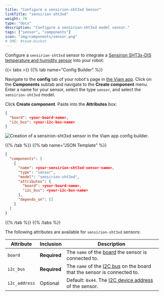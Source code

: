 ```yaml
---
title: "Configure a sensirion-sht3xd Sensor"
linkTitle: "sensirion-sht3xd"
weight: 70
type: "docs"
description: "Configure a sensirion-sht3xd model sensor."
tags: ["sensor", "components"]
icon: "img/components/sensor.png"
# SME: #team-bucket
---
```


Configure a `sensirion-sht3xd` sensor to integrate a [Sensirion SHT3x-DIS temperature and humidity sensor](https://www.adafruit.com/product/2857) into your robot:

{{< tabs >}}
{{% tab name="Config Builder" %}}

Navigate to the **config** tab of your robot's page in [the Viam app](https://app.viam.com).
Click on the **Components** subtab and navigate to the **Create component** menu.
Enter a name for your sensor, select the type `sensor`, and select the `sensirion-sht3xd` model.

Click **Create component**.
Paste into the **Attributes** box:

``` json
{
  "board": <your-board-name>,
  "i2c_bus": <your-i2c-bus-name>
}
```

![Creation of a sensirion-sht3xd sensor in the Viam app config builder.](../img/sensirion-sht3xd-sensor-ui-config.png)

{{% /tab %}}
{{% tab name="JSON Template" %}}

```json {class="line-numbers linkable-line-numbers"}
{
  "components": [
    {
      "name": <your-sensirion-sht3xd-sensor-name>,
      "type": "sensor",
      "model": "sensirion-sht3xd",
      "attributes": {
        "board": <your-board-name>,
        "i2c_bus": <your-i2c-bus-name>
      },
      "depends_on": []
    }
  ]
}
```

{{% /tab %}}
{{% /tabs %}}

The following attributes are available for `sensirion-sht3xd` sensors:

| Attribute | Inclusion | Description |
| ----------- | -------------- | --------------  |
| `board`  | **Required** | The `name` of the [board](/components/board) the sensor is connected to. |
| `i2c_bus` | **Required** | The `name` of the [I2C bus](/components/board/#i2c) on the board that the sensor is connected to. |
| `i2c_address`  | Optional | Default: `0x44`. The [I2C device address](https://learn.adafruit.com/i2c-addresses/overview) of the sensor. |
